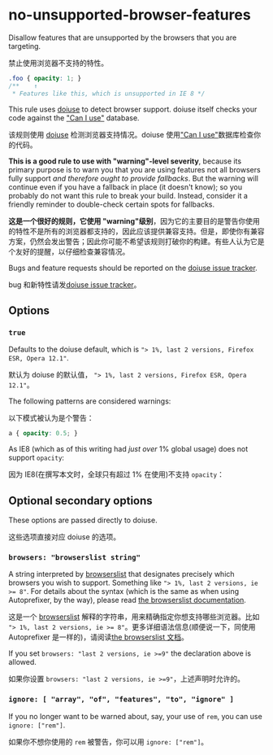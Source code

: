 # no-unsupported-browser-features

Disallow features that are unsupported by the browsers that you are targeting.

禁止使用浏览器不支持的特性。

```css
.foo { opacity: 1; }
/**    ↑                 
 * Features like this, which is unsupported in IE 8 */
```

This rule uses [doiuse](https://github.com/anandthakker/doiuse) to detect browser support. doiuse itself checks your code against the ["Can I use"](http://caniuse.com/) database.

该规则使用 [doiuse](https://github.com/anandthakker/doiuse) 检测浏览器支持情况。doiuse 使用["Can I use"](http://caniuse.com/)数据库检查你的代码。

**This is a good rule to use with "warning"-level severity**, because its primary purpose is to warn you that you are using features not all browsers fully support *and therefore ought to provide fallbacks*. But the warning will continue even if you have a fallback in place (it doesn't know); so you probably do not want this rule to break your build. Instead, consider it a friendly reminder to double-check certain spots for fallbacks.

**这是一个很好的规则，它使用 "warning"级别**，因为它的主要目的是警告你使用的特性不是所有的浏览器都支持的，因此应该提供兼容支持。但是，即使你有兼容方案，仍然会发出警告；因此你可能不希望该规则打破你的构建。有些人认为它是个友好的提醒，以仔细检查兼容情况。

Bugs and feature requests should be reported on the [doiuse issue tracker](https://github.com/anandthakker/doiuse/issues).

bug 和新特性请发[doiuse issue tracker](https://github.com/anandthakker/doiuse/issues)。

## Options

### `true`

Defaults to the doiuse default, which is `"> 1%, last 2 versions, Firefox ESR, Opera 12.1"`.

默认为 doiuse 的默认值， `"> 1%, last 2 versions, Firefox ESR, Opera 12.1"`。

The following patterns are considered warnings:

以下模式被认为是个警告：

```css
a { opacity: 0.5; }
```

As IE8 (which as of this writing had *just over* 1% global usage) does not support `opacity`:

因为 IE8(在撰写本文时，全球只有超过 1% 在使用)不支持 `opacity`：

## Optional secondary options

These options are passed directly to doiuse.

这些选项直接对应 doiuse 的选项。

### `browsers: "browserslist string"`

A string interpreted by [browserslist](https://github.com/ai/browserslist) that designates precisely which browsers you wish to support. Something like `"> 1%, last 2 versions, ie >= 8"`. For details about the syntax (which is the same as when using Autoprefixer, by the way), please read [the browserslist documentation](https://github.com/ai/browserslist).

这是一个 [browserslist](https://github.com/ai/browserslist) 解释的字符串，用来精确指定你想支持哪些浏览器。比如 `"> 1%, last 2 versions, ie >= 8"`。更多详细语法信息(顺便说一下，同使用 Autoprefixer 是一样的)，请阅读[the browserslist 文档](https://github.com/ai/browserslist)。

If you set `browsers: "last 2 versions, ie >=9"` the declaration above is allowed.

如果你设置 `browsers: "last 2 versions, ie >=9"`，上述声明时允许的。

### `ignore: [ "array", "of", "features", "to", "ignore" ]`

If you no longer want to be warned about, say, your use of `rem`, you can use `ignore: ["rem"]`.

如果你不想你使用的 `rem` 被警告，你可以用 `ignore: ["rem"]`。
